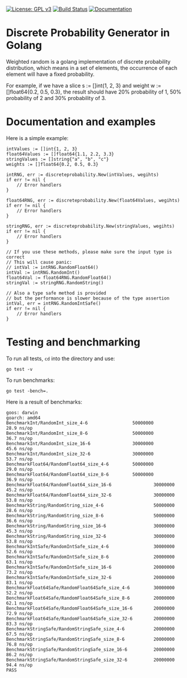 [![License: GPL v3](https://img.shields.io/badge/License-GPL%20v3-blue.svg)](http://www.gnu.org/licenses/gpl-3.0)
[![Build Status](https://travis-ci.org/peterli110/discreteprobability.svg?branch=master)](https://travis-ci.org/peterli110/discreteprobability)
[![Documentation](https://img.shields.io/badge/Documentation-GoDoc-green.svg)](https://godoc.org/github.com/peterli110/discreteprobability)

Discrete Probability Generator in Golang
=================================
Weighted random is a golang implementation of discrete probability distribution, 
which means in a set of elements, the occurrence of each element will have a
fixed probability.

For example, if we have a slice s := []int{1, 2, 3} and weight w := []float64{0.2, 0.5, 0.3},
the result should have 20% probability of 1, 50% probability of 2 and 30% probability of 3.

Documentation and examples
========================

Here is a simple example:

```
intValues := []int{1, 2, 3}
float64Values := []float64{1.1, 2.2, 3.3}
stringValues := []string{"a", "b", "c"}
weights := []float64{0.2, 0.5, 0.3}

intRNG, err := discreteprobability.New(intValues, wegihts)
if err != nil {
    // Error handlers
}

float64RNG, err := discreteprobability.New(float64Values, wegihts)
if err != nil {
    // Error handlers
}

stringRNG, err := discreteprobability.New(stringValues, wegihts)
if err != nil {
    // Error handlers
}

// If you use these methods, please make sure the input type is correct
// This will cause panic:
// intVal := intRNG.RandomFloat64()
intVal := intRNG.RandomInt()
float64Val := float64RNG.RandomFloat64()
stringVal := stringRNG.RandomString()

// Also a type safe method is provided
// but the performance is slower because of the type assertion
intVal, err = intRNG.RandomIntSafe()
if err != nil {
    // Error handlers
}
```

Testing and benchmarking
========================

To run all tests, `cd` into the directory and use:

    go test -v
    
To run benchmarks:

	go test -bench=.
	
Here is a result of benchmarks:
```
goos: darwin
goarch: amd64
BenchmarkInt/RandomInt_size_4-6                 50000000                28.9 ns/op
BenchmarkInt/RandomInt_size_8-6                 50000000                36.7 ns/op
BenchmarkInt/RandomInt_size_16-6                30000000                45.6 ns/op
BenchmarkInt/RandomInt_size_32-6                30000000                53.7 ns/op
BenchmarkFloat64/RandomFloat64_size_4-6         50000000                29.0 ns/op
BenchmarkFloat64/RandomFloat64_size_8-6         50000000                36.9 ns/op
BenchmarkFloat64/RandomFloat64_size_16-6                30000000                45.2 ns/op
BenchmarkFloat64/RandomFloat64_size_32-6                30000000                53.8 ns/op
BenchmarkString/RandomString_size_4-6                   50000000                28.6 ns/op
BenchmarkString/RandomString_size_8-6                   50000000                36.6 ns/op
BenchmarkString/RandomString_size_16-6                  30000000                45.3 ns/op
BenchmarkString/RandomString_size_32-6                  30000000                53.8 ns/op
BenchmarkIntSafe/RandomIntSafe_size_4-6                 30000000                52.6 ns/op
BenchmarkIntSafe/RandomIntSafe_size_8-6                 20000000                63.1 ns/op
BenchmarkIntSafe/RandomIntSafe_size_16-6                20000000                73.2 ns/op
BenchmarkIntSafe/RandomIntSafe_size_32-6                20000000                83.1 ns/op
BenchmarkFloat64Safe/RandomFloat64Safe_size_4-6         30000000                52.2 ns/op
BenchmarkFloat64Safe/RandomFloat64Safe_size_8-6         20000000                62.1 ns/op
BenchmarkFloat64Safe/RandomFloat64Safe_size_16-6        20000000                72.9 ns/op
BenchmarkFloat64Safe/RandomFloat64Safe_size_32-6        20000000                83.3 ns/op
BenchmarkStringSafe/RandomStringSafe_size_4-6           20000000                67.5 ns/op
BenchmarkStringSafe/RandomStringSafe_size_8-6           20000000                76.8 ns/op
BenchmarkStringSafe/RandomStringSafe_size_16-6          20000000                86.2 ns/op
BenchmarkStringSafe/RandomStringSafe_size_32-6          20000000                94.4 ns/op
PASS
```


